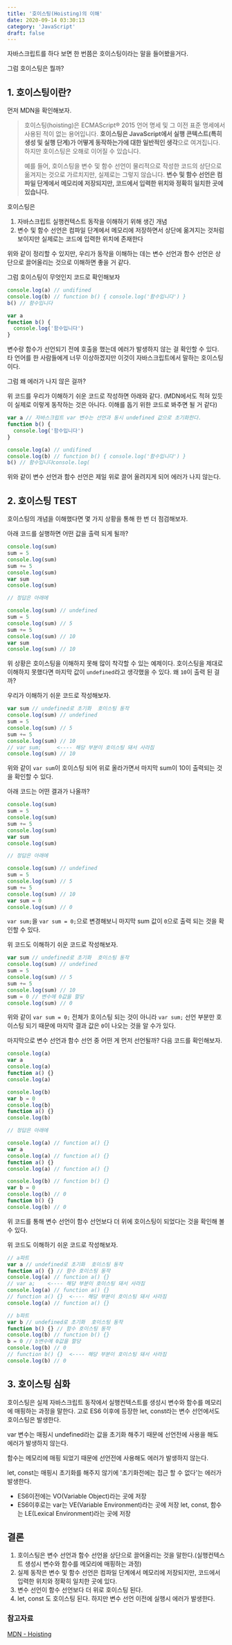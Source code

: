 ```yaml
---
title: '호이스팅(Hoisting)의 이해'
date: 2020-09-14 03:30:13
category: 'JavaScript'
draft: false
---
```


자바스크립트를 하다 보면 한 번쯤은 호이스팅이라는 말을 들어봤을거다.

그럼 호이스팅은 뭘까?

## 1. 호이스팅이란?

먼저 MDN을 확인해보자.

> 호이스팅(hoisting)은 ECMAScript® 2015 언어 명세 및 그 이전 표준 명세에서 사용된 적이 없는 용어입니다. **호이스팅은 JavaScript에서 실행 콘텍스트(특히 생성 및 실행 단계)가 어떻게 동작하는가에 대한 일반적인 생각**으로 여겨집니다. 하지만 호이스팅은 오해로 이어질 수 있습니다.
>
> 예를 들어, 호이스팅을 변수 및 함수 선언이 물리적으로 작성한 코드의 상단으로 옮겨지는 것으로 가르치지만, 실제로는 그렇지 않습니다. **변수 및 함수 선언은 컴파일 단계에서 메모리에 저장되지만, 코드에서 입력한 위치와 정확히 일치한 곳에 있습니다.**

호이스팅은

1. 자바스크립트 실행컨텍스트 동작을 이해하기 위해 생긴 개념
2. 변수 및 함수 선언은 컴파일 단계에서 메모리에 저장하면서 상단에 옮겨지는 것처럼 보이지만 실제로는 코드에 입력한 위치에 존재한다

위와 같이 정리할 수 있지만, 우리가 동작을 이해하는 데는 변수 선언과 함수 선언은 상단으로 끌어올리는 것으로 이해하면 좋을 거 같다.

그럼 호이스팅이 무엇인지 코드로 확인해보자

```jsx
console.log(a) // undifined
console.log(b) // function b() { console.log('함수입니다') }
b() // 함수입니다

var a
function b() {
  console.log('함수입니다')
}
```

변수랑 함수가 선언되기 전에 호출을 했는데 에러가 발생하지 않는 걸 확인할 수 있다. 타 언어를 한 사람들에게 너무 이상하겠지만 이것이 자바스크립트에서 말하는 호이스팅이다.

그럼 왜 에러가 나지 않은 걸까?

위 코드를 우리가 이해하기 쉬운 코드로 작성하면 아래와 같다. (MDN에서도 적혀 있듯이 실제로 이렇게 동작하는 것은 아니다. 이해를 돕기 위한 코드로 봐주면 될 거 같다)

```jsx
var a // 자바스크립트 var 변수는 선언과 동시 undefined 값으로 초기화한다.
function b() {
  console.log('함수입니다')
}

console.log(a) // undifined
console.log(b) // function b() { console.log('함수입니다') }
b() // 함수입니다console.log(
```

위와 같이 변수 선언과 함수 선언은 제일 위로 끌어 올려지게 되어 에러가 나지 않는다.

## 2. 호이스팅 TEST

호이스팅의 개념을 이해했다면 몇 가지 상황을 통해 한 번 더 점검해보자.

아래 코드를 실행하면 어떤 값을 출력 되게 될까?

```jsx
console.log(sum)
sum = 5
console.log(sum)
sum += 5
console.log(sum)
var sum
console.log(sum)

// 정답은 아래에

console.log(sum) // undefined
sum = 5
console.log(sum) // 5
sum += 5
console.log(sum) // 10
var sum
console.log(sum) // 10
```

위 상황은 호이스팅을 이해하지 못해 많이 착각할 수 있는 예제이다. 호이스팅을 제대로 이해하지 못했다면 마지막 값이 `undefined`라고 생각했을 수 있다. 왜 `10`이 출력 된 걸까?

우리가 이해하기 쉬운 코드로 작성해보자.

```jsx
var sum // undefined로 초기화  호이스팅 동작
console.log(sum) // undefined
sum = 5
console.log(sum) // 5
sum += 5
console.log(sum) // 10
// var sum;     <---- 해당 부분이 호이스팅 돼서 사라짐
console.log(sum) // 10
```

위와 같이 `var sum`이 호이스팅 되어 위로 올라가면서 마지막 sum이 10이 출력되는 것을 확인할 수 있다.

아래 코드는 어떤 결과가 나올까?

```jsx
console.log(sum)
sum = 5
console.log(sum)
sum += 5
console.log(sum)
var sum
console.log(sum)

// 정답은 아래에

console.log(sum) // undefined
sum = 5
console.log(sum) // 5
sum += 5
console.log(sum) // 10
var sum = 0
console.log(sum) // 0
```

`var sum;`을 `var sum = 0;`으로 변경해보니 마지막 sum 값이 `0`으로 출력 되는 것을 확인할 수 있다.

위 코드도 이해하기 쉬운 코드로 작성해보자.

```jsx
var sum // undefined로 초기화  호이스팅 동작
console.log(sum) // undefined
sum = 5
console.log(sum) // 5
sum += 5
console.log(sum) // 10
sum = 0 // 변수에 0값을 할당
console.log(sum) // 0
```

위와 같이 `var sum = 0;` 전체가 호이스팅 되는 것이 아니라 `var sum;` 선언 부분만 호이스팅 되기 때문에 마지막 결과 값은 `0`이 나오는 것을 알 수가 있다.

마지막으로 변수 선언과 함수 선언 중 어떤 게 먼저 선언될까? 다음 코드를 확인해보자.

```jsx
console.log(a)
var a
console.log(a)
function a() {}
console.log(a)

console.log(b)
var b = 0
console.log(b)
function a() {}
console.log(b)

// 정답은 아래에

console.log(a) // function a() {}
var a
console.log(a) // function a() {}
function a() {}
console.log(a) // function a() {}

console.log(b) // function b() {}
var b = 0
console.log(b) // 0
function b() {}
console.log(b) // 0
```

위 코드를 통해 변수 선언이 함수 선언보다 더 위에 호이스팅이 되었다는 것을 확인해 볼 수 있다.

위 코드도 이해하기 쉬운 코드로 작성해보자.

```jsx
// a파트
var a // undefined로 초기화  호이스팅 동작
function a() {} // 함수 호이스팅 동작
console.log(a) // function a() {}
// var a;    <---- 해당 부분이 호이스팅 돼서 사라짐
console.log(a) // function a() {}
// function a() {}  <---- 해당 부분이 호이스팅 돼서 사라짐
console.log(a) // function a() {}
```

```jsx
// b파트
var b // undefined로 초기화  호이스팅 동작
function b() {} // 함수 호이스팅 동작
console.log(b) // function b() {}
b = 0 // b변수에 0값을 할당
console.log(b) // 0
// function b() {}  <---- 해당 부분이 호이스팅 돼서 사라짐
console.log(b) // 0
```

## 3. 호이스팅 심화

호이스팅은 실제 자바스크립트 동작에서 실행컨텍스트를 생성시 변수와 함수를 메모리에 매핑하는 과정을 말한다. 고로 ES6 이후에 등장한 let, const라는 변수 선언에서도 호이스팅은 발생한다.

var 변수는 매핑시 undefined라는 값을 초기화 해주기 때문에 선언전에 사용을 해도 에러가 발생하지 않는다.

함수는 메모리에 매핑 되었기 때문에 선언전에 사용해도 에러가 발생하지 않는다.

let, const는 매핑시 초기화를 해주지 않기에 '초기화전에는 접근 할 수 없다'는 에러가 발생한다.

- ES6이전에는 VO(Variable Object)라는 곳에 저장
- ES6이후로는 var는 VE(Variable Environment)라는 곳에 저장 let, const, 함수는 LE(Lexical Environment)라는 곳에 저장

## 결론

1. 호이스팅은 변수 선언과 함수 선언을 상단으로 끌어올리는 것을 말한다.(실행컨텍스트 생성시 변수와 함수를 메모리에 매핑하는 과정)
2. 실제 동작은 변수 및 함수 선언은 컴파일 단계에서 메모리에 저장되지만, 코드에서 입력한 위치와 정확히 일치한 곳에 있다.
3. 변수 선언이 함수 선언보다 더 위로 호이스팅 된다.
4. let, const 도 호이스팅 된다. 하지만 변수 선언 이전에 실행시 에러가 발생한다.

### 참고자료

[MDN - Hoisting](https://developer.mozilla.org/ko/docs/Glossary/Hoisting)
